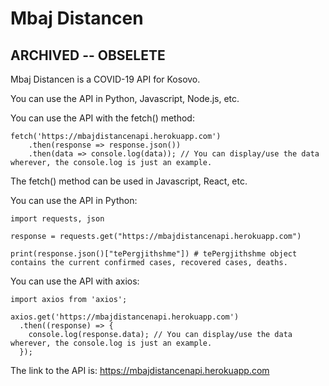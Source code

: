 # Mbaj Distancen

## ARCHIVED -- OBSELETE

Mbaj Distancen is a COVID-19 API for Kosovo.

You can use the API in Python, Javascript, Node.js, etc.

You can use the API with the fetch() method:

```
fetch('https://mbajdistancenapi.herokuapp.com')
    .then(response => response.json())
    .then(data => console.log(data)); // You can display/use the data wherever, the console.log is just an example.
```

The fetch() method can be used in Javascript, React, etc.

You can use the API in Python:

```
import requests, json

response = requests.get("https://mbajdistancenapi.herokuapp.com")

print(response.json()["tePergjithshme"]) # tePergjithshme object contains the current confirmed cases, recovered cases, deaths.
```

You can use the API with axios:

```
import axios from 'axios';

axios.get('https://mbajdistancenapi.herokuapp.com')
  .then((response) => {
    console.log(response.data); // You can display/use the data wherever, the console.log is just an example.
  });
 ```
 
 The link to the API is: https://mbajdistancenapi.herokuapp.com
